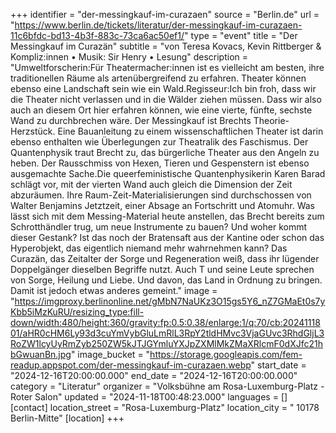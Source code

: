 +++
identifier = "der-messingkauf-im-curazaen"
source = "Berlin.de"
url = "https://www.berlin.de/tickets/literatur/der-messingkauf-im-curazaen-11c6bfdc-bd13-4b3f-883c-73ca6ac50ef1/"
type = "event"
title = "Der Messingkauf im Curazän"
subtitle = "von Teresa Kovacs, Kevin Rittberger & Kompliz:innen • Musik: Sir Henry • Lesung"
description = "Umweltforscherin:Für Theatermacher:innen ist es vielleicht am besten, ihre traditionellen Räume als artenübergreifend zu erfahren. Theater können ebenso eine Landschaft sein wie ein Wald.Regisseur:Ich bin froh, dass wir die Theater nicht verlassen und in die Wälder ziehen müssen. Dass wir also auch an diesem Ort hier erfahren können, wie eine vierte, fünfte, sechste Wand zu durchbrechen wäre. Der Messingkauf ist Brechts Theorie-Herzstück. Eine Bauanleitung zu einem wissenschaftlichen Theater ist darin ebenso enthalten wie Überlegungen zur Theatralik des Faschismus. Der Quantenphysik traut Brecht zu, das bürgerliche Theater aus den Angeln zu heben. Der Rausschmiss von Hexen, Tieren und Gespenstern ist ebenso ausgemachte Sache.Die queerfeministische Quantenphysikerin Karen Barad schlägt vor, mit der vierten Wand auch gleich die Dimension der Zeit abzuräumen. Ihre Raum-Zeit-Materialisierungen sind durchschossen von Walter Benjamins Jetztzeit, einer Absage an Fortschritt und Atomuhr. Was lässt sich mit dem Messing-Material heute anstellen, das Brecht bereits zum Schrotthändler trug, um neue Instrumente zu bauen? Und woher kommt dieser Gestank? Ist das noch der Bratensaft aus der Kantine oder schon das Hyperobjekt, das eigentlich niemand mehr wahrnehmen kann? Das Curazän, das Zeitalter der Sorge und Regeneration weiß, dass ihr lügender Doppelgänger dieselben Begriffe nutzt. Auch T und seine Leute sprechen von Sorge, Heilung und Liebe. Und davon, das Land in Ordnung zu bringen. Damit ist jedoch etwas anderes gemeint."
image = "https://imgproxy.berlinonline.net/gMbN7NaUKz3O15gs5Y6_nZ7GMaEt0s7yKbb5iMzKuRU/resizing_type:fill-down/width:480/height:360/gravity:fp:0.5:0.38/enlarge:1/q:70/cb:2024111801/aHR0cHM6Ly93d3cuYmVybGluLmRlL3RpY2tldHMvc3VjaGUvc3RhdGljL3RoZW1lcyUyRmZyb250ZW5kJTJGYmluYXJpZXMlMkZMaXRlcmF0dXJfc21hbGwuanBn.jpg"
image_bucket = "https://storage.googleapis.com/fem-readup.appspot.com/der-messingkauf-im-curazaen.webp"
start_date = "2024-12-16T20:00:00.000"
end_date = "2024-12-16T20:00:00.000"
category = "Literatur"
organizer = "Volksbühne am Rosa-Luxemburg-Platz - Roter Salon"
updated = "2024-11-18T00:48:23.000"
languages = []
[contact]
location_street = "Rosa-Luxemburg-Platz"
location_city = " 10178 Berlin-Mitte"
[location]
+++